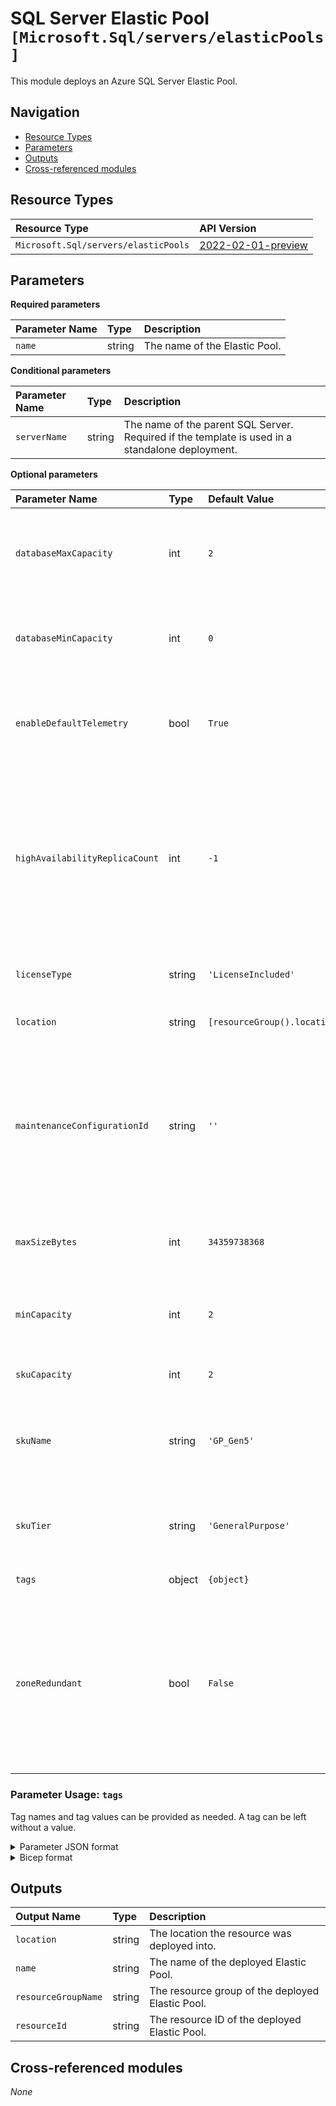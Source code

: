 # SQL Server Elastic Pool `[Microsoft.Sql/servers/elasticPools]`

This module deploys an Azure SQL Server Elastic Pool.

## Navigation

- [Resource Types](#Resource-Types)
- [Parameters](#Parameters)
- [Outputs](#Outputs)
- [Cross-referenced modules](#Cross-referenced-modules)

## Resource Types

| Resource Type | API Version |
| :-- | :-- |
| `Microsoft.Sql/servers/elasticPools` | [2022-02-01-preview](https://docs.microsoft.com/en-us/azure/templates/Microsoft.Sql/2022-02-01-preview/servers/elasticPools) |

## Parameters

**Required parameters**

| Parameter Name | Type | Description |
| :-- | :-- | :-- |
| `name` | string | The name of the Elastic Pool. |

**Conditional parameters**

| Parameter Name | Type | Description |
| :-- | :-- | :-- |
| `serverName` | string | The name of the parent SQL Server. Required if the template is used in a standalone deployment. |

**Optional parameters**

| Parameter Name | Type | Default Value | Allowed Values | Description |
| :-- | :-- | :-- | :-- | :-- |
| `databaseMaxCapacity` | int | `2` |  | The maximum capacity any one database can consume. |
| `databaseMinCapacity` | int | `0` |  | The minimum capacity all databases are guaranteed. |
| `enableDefaultTelemetry` | bool | `True` |  | Enable telemetry via the Customer Usage Attribution ID (GUID). |
| `highAvailabilityReplicaCount` | int | `-1` |  | The number of secondary replicas associated with the elastic pool that are used to provide high availability. Applicable only to Hyperscale elastic pools. |
| `licenseType` | string | `'LicenseIncluded'` | `[BasePrice, LicenseIncluded]` | The license type to apply for this elastic pool. |
| `location` | string | `[resourceGroup().location]` |  | Location for all resources. |
| `maintenanceConfigurationId` | string | `''` |  | Maintenance configuration resource ID assigned to the elastic pool. This configuration defines the period when the maintenance updates will will occur. |
| `maxSizeBytes` | int | `34359738368` |  | The storage limit for the database elastic pool in bytes. |
| `minCapacity` | int | `2` |  | Minimal capacity that serverless pool will not shrink below, if not paused |
| `skuCapacity` | int | `2` |  | Capacity of the particular SKU. |
| `skuName` | string | `'GP_Gen5'` |  | The name of the SKU, typically, a letter + Number code, e.g. P3. |
| `skuTier` | string | `'GeneralPurpose'` |  | The tier or edition of the particular SKU, e.g. Basic, Premium. |
| `tags` | object | `{object}` |  | Tags of the resource. |
| `zoneRedundant` | bool | `False` |  | Whether or not this elastic pool is zone redundant, which means the replicas of this elastic pool will be spread across multiple availability zones. |

### Parameter Usage: `tags`

Tag names and tag values can be provided as needed. A tag can be left without a value.

<details>

<summary>Parameter JSON format</summary>

```json
"tags": {
    "value": {
        "Environment": "Non-Prod",
        "Contact": "test.user@testcompany.com",
        "PurchaseOrder": "1234",
        "CostCenter": "7890",
        "ServiceName": "DeploymentValidation",
        "Role": "DeploymentValidation"
    }
}
```

</details>

<details>

<summary>Bicep format</summary>

```bicep
tags: {
    Environment: 'Non-Prod'
    Contact: 'test.user@testcompany.com'
    PurchaseOrder: '1234'
    CostCenter: '7890'
    ServiceName: 'DeploymentValidation'
    Role: 'DeploymentValidation'
}
```

</details>
<p>

## Outputs

| Output Name | Type | Description |
| :-- | :-- | :-- |
| `location` | string | The location the resource was deployed into. |
| `name` | string | The name of the deployed Elastic Pool. |
| `resourceGroupName` | string | The resource group of the deployed Elastic Pool. |
| `resourceId` | string | The resource ID of the deployed Elastic Pool. |

## Cross-referenced modules

_None_
